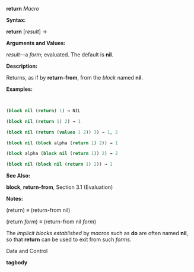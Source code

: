 **return** *Macro* 



**Syntax:** 



**return** [*result*] → 



**Arguments and Values:** 



*result*—a *form*; evaluated. The default is **nil**. 



**Description:** 



Returns, as if by **return-from**, from the *block* named **nil**. 



**Examples:**
```lisp
 

(block nil (return) 1) → NIL 

(block nil (return 1) 2) → 1 

(block nil (return (values 1 2)) 3) → 1, 2 

(block nil (block alpha (return 1) 2)) → 1 

(block alpha (block nil (return 1)) 2) → 2 

(block nil (block nil (return 1) 2)) → 1 


```
**See Also:** 



**block**, **return-from**, Section 3.1 (Evaluation) 



**Notes:** 



(return) *≡* (return-from nil) 



(return *form*) *≡* (return-from nil *form*) 



The *implicit blocks established* by *macros* such as **do** are often named **nil**, so that **return** can be used to exit from such *forms*. 



Data and Control 











**tagbody** 



